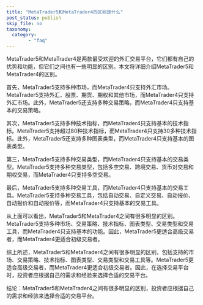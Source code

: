 ```yaml
---
title: "MetaTrader5和MetaTrader4的区别是什么"
post_status: publish
skip_file: no
taxonomy:
  category:
        - "faq"
---
```


MetaTrader5和MetaTrader4是两款最受欢迎的外汇交易平台，它们都有自己的优势和功能，但它们之间也有一些明显的区别。本文将详细介绍MetaTrader5和MetaTrader4的区别。

首先，MetaTrader5支持多种市场，而MetaTrader4只支持外汇市场。MetaTrader5支持外汇、股票、期货、期权和其他市场，而MetaTrader4只支持外汇市场。此外，MetaTrader5还支持多种交易策略，而MetaTrader4只支持基本的交易策略。

其次，MetaTrader5支持多种技术指标，而MetaTrader4只支持基本的技术指标。MetaTrader5支持超过80种技术指标，而MetaTrader4只支持30多种技术指标。此外，MetaTrader5还支持多种图表类型，而MetaTrader4只支持基本的图表类型。

第三，MetaTrader5支持多种交易类型，而MetaTrader4只支持基本的交易类型。MetaTrader5支持多种交易类型，包括多空交易、跨境交易、货币对交易和期权交易，而MetaTrader4只支持多空交易。

最后，MetaTrader5支持多种交易工具，而MetaTrader4只支持基本的交易工具。MetaTrader5支持多种交易工具，包括自动交易、自定义交易、自动报价、自动报价和自动报价等，而MetaTrader4只支持基本的交易工具。

从上面可以看出，MetaTrader5和MetaTrader4之间有很多明显的区别。MetaTrader5支持多种市场、交易策略、技术指标、图表类型、交易类型和交易工具，而MetaTrader4只支持基本的功能。因此，MetaTrader5更适合高级交易者，而MetaTrader4更适合初级交易者。

综上所述，MetaTrader5和MetaTrader4之间有很多明显的区别，包括支持的市场、交易策略、技术指标、图表类型、交易类型和交易工具等。MetaTrader5更适合高级交易者，而MetaTrader4更适合初级交易者。因此，在选择交易平台时，投资者应根据自己的需求和经验来选择合适的交易平台。

结论：MetaTrader5和MetaTrader4之间有很多明显的区别，投资者应根据自己的需求和经验来选择合适的交易平台。

